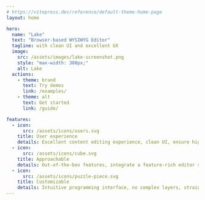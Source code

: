 ```yaml
---
# https://vitepress.dev/reference/default-theme-home-page
layout: home

hero:
  name: "Lake"
  text: "Browser-based WYSIWYG Editor"
  tagline: with clean UI and excellent UX
  image:
    src: /assets/images/lake-screenshot.png
    style: "max-width: 380px;"
    alt: Lake
  actions:
    - theme: brand
      text: Try demos
      link: /examples/
    - theme: alt
      text: Get started
      link: /guide/

features:
  - icon:
      src: /assets/icons/users.svg
    title: User experience
    details: Excellent content editing experience, clean UI, ensure high quality with high code coverage, support huge content editing
  - icon:
      src: /assets/icons/cube.svg
    title: Approachable
    details: Out-of-the-box features, integrate a feature-rich editor seamlessly into your website or app with just a few lines of code
  - icon:
      src: /assets/icons/puzzle-piece.svg
    title: Customizable
    details: Intuitive programming interface, no complex layers, straightforward content modification through DOM manipulation
---
```

